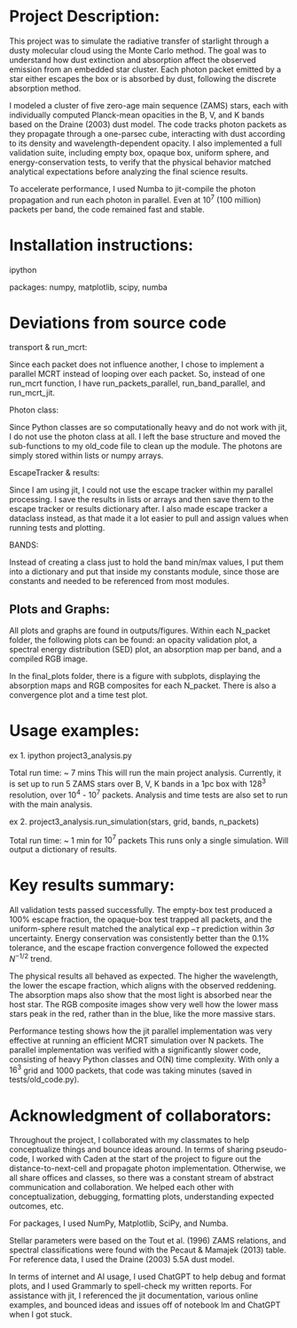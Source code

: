 # Project Description: 

This project was to simulate the radiative transfer of starlight through a dusty molecular cloud using the Monte Carlo method. The goal was to understand how dust extinction and absorption affect the observed emission from an embedded star cluster. Each photon packet emitted by a star either escapes the box or is absorbed by dust, following the discrete absorption method.

I modeled a cluster of five zero-age main sequence (ZAMS) stars, each with individually computed Planck-mean opacities in the B, V, and K bands based on the Draine (2003) dust model. The code tracks photon packets as they propagate through a one-parsec cube, interacting with dust according to its density and wavelength-dependent opacity. I also implemented a full validation suite, including empty box, opaque box, uniform sphere, and energy-conservation tests, to verify that the physical behavior matched analytical expectations before analyzing the final science results.

To accelerate performance, I used Numba to jit-compile the photon propagation and run each photon in parallel. Even at $10^7$ (100 million) packets per band, the code remained fast and stable.

# Installation instructions:

ipython

packages: numpy, matplotlib, scipy, numba

# Deviations from source code

transport & run_mcrt:

Since each packet does not influence another, I chose to implement a parallel MCRT instead of looping over each packet. So, instead of one run_mcrt function, I have run_packets_parallel, run_band_parallel, and run_mcrt_jit. 

Photon class:

Since Python classes are so computationally heavy and do not work with jit, I do not use the photon class at all. I left the base structure and moved the sub-functions to my old_code file to clean up the module. The photons are simply stored within lists or numpy arrays. 

EscapeTracker & results:

Since I am using jit, I could not use the escape tracker within my parallel processing. I save the results in lists or arrays and then save them to the escape tracker or results dictionary after. I also made escape tracker a dataclass instead, as that made it a lot easier to pull and assign values when running tests and plotting. 

BANDS:

Instead of creating a class just to hold the band min/max values, I put them into a dictionary and put that inside my constants module, since those are constants and needed to be referenced from most modules. 

## Plots and Graphs:

All plots and graphs are found in outputs/figures. Within each N_packet folder, the following plots can be found: an opacity validation plot, a spectral energy distribution (SED) plot, an absorption map per band, and a compiled RGB image. 

In the final_plots folder, there is a figure with subplots, displaying the absorption maps and RGB composites for each N_packet. There is also a convergence plot and a time test plot. 

# Usage examples:

ex 1.
ipython project3_analysis.py

Total run time: ~ 7 mins
This will run the main project analysis. Currently, it is set up to run 5 ZAMS stars over B, V, K bands in a 1pc box with $128^3$ resolution, over $10^4$ - $10^7$ packets. Analysis and time tests are also set to run with the main analysis. 

ex 2.
project3_analysis.run_simulation(stars, grid, bands, n_packets)

Total run time: ~ 1 min for $10^7$ packets
This runs only a single simulation. Will output a dictionary of results. 

# Key results summary:

All validation tests passed successfully. The empty-box test produced a 100% escape fraction, the opaque-box test trapped all packets, and the uniform-sphere result matched the analytical $\exp{-\tau}$ prediction within $3\sigma$ uncertainty. Energy conservation was consistently better than the 0.1% tolerance, and the escape fraction convergence followed the expected $N^{-1/2}$ trend. 

The physical results all behaved as expected. The higher the wavelength, the lower the escape fraction, which aligns with the observed reddening. The absorption maps also show that the most light is absorbed near the host star. The RGB composite images show very well how the lower mass stars peak in the red, rather than in the blue, like the more massive stars. 

Performance testing shows how the jit parallel implementation was very effective at running an efficient MCRT simulation over N packets. The parallel implementation was verified with a significantly slower code, consisting of heavy Python classes and O(N) time complexity. With only a $16^3$ grid and 1000 packets, that code was taking minutes (saved in tests/old_code.py). 

# Acknowledgment of collaborators:

Throughout the project, I collaborated with my classmates to help conceptualize things and bounce ideas around. In terms of sharing pseudo-code, I worked with Caden at the start of the project to figure out the distance-to-next-cell and propagate photon implementation. Otherwise, we all share offices and classes, so there was a constant stream of abstract communication and collaboration. We helped each other with conceptualization, debugging, formatting plots, understanding expected outcomes, etc. 

For packages, I used NumPy, Matplotlib, SciPy, and Numba. 

Stellar parameters were based on the Tout et al. (1996) ZAMS relations, and spectral classifications were found with the Pecaut & Mamajek (2013) table. For reference data, I used the Draine (2003) 5.5A dust model.

In terms of internet and AI usage, I used ChatGPT to help debug and format plots, and I used Grammarly to spell-check my written reports. For assistance with jit, I referenced the jit documentation, various online examples, and bounced ideas and issues off of notebook lm and ChatGPT when I got stuck.
